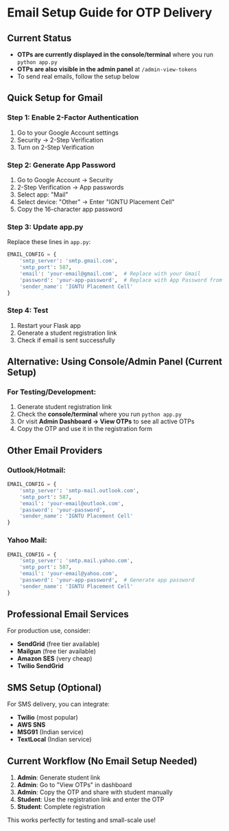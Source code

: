 # Email Setup Guide for OTP Delivery

## Current Status
- **OTPs are currently displayed in the console/terminal** where you run `python app.py`
- **OTPs are also visible in the admin panel** at `/admin-view-tokens`
- To send real emails, follow the setup below

## Quick Setup for Gmail

### Step 1: Enable 2-Factor Authentication
1. Go to your Google Account settings
2. Security → 2-Step Verification
3. Turn on 2-Step Verification

### Step 2: Generate App Password
1. Go to Google Account → Security
2. 2-Step Verification → App passwords
3. Select app: "Mail"
4. Select device: "Other" → Enter "IGNTU Placement Cell"
5. Copy the 16-character app password

### Step 3: Update app.py
Replace these lines in `app.py`:

```python
EMAIL_CONFIG = {
    'smtp_server': 'smtp.gmail.com',
    'smtp_port': 587,
    'email': 'your-email@gmail.com',  # Replace with your Gmail
    'password': 'your-app-password',  # Replace with App Password from Step 2
    'sender_name': 'IGNTU Placement Cell'
}
```

### Step 4: Test
1. Restart your Flask app
2. Generate a student registration link
3. Check if email is sent successfully

## Alternative: Using Console/Admin Panel (Current Setup)

### For Testing/Development:
1. Generate student registration link
2. Check the **console/terminal** where you run `python app.py`
3. Or visit **Admin Dashboard → View OTPs** to see all active OTPs
4. Copy the OTP and use it in the registration form

## Other Email Providers

### Outlook/Hotmail:
```python
EMAIL_CONFIG = {
    'smtp_server': 'smtp-mail.outlook.com',
    'smtp_port': 587,
    'email': 'your-email@outlook.com',
    'password': 'your-password',
    'sender_name': 'IGNTU Placement Cell'
}
```

### Yahoo Mail:
```python
EMAIL_CONFIG = {
    'smtp_server': 'smtp.mail.yahoo.com',
    'smtp_port': 587,
    'email': 'your-email@yahoo.com',
    'password': 'your-app-password',  # Generate app password
    'sender_name': 'IGNTU Placement Cell'
}
```

## Professional Email Services

For production use, consider:
- **SendGrid** (free tier available)
- **Mailgun** (free tier available)
- **Amazon SES** (very cheap)
- **Twilio SendGrid**

## SMS Setup (Optional)

For SMS delivery, you can integrate:
- **Twilio** (most popular)
- **AWS SNS**
- **MSG91** (Indian service)
- **TextLocal** (Indian service)

## Current Workflow (No Email Setup Needed)

1. **Admin**: Generate student link
2. **Admin**: Go to "View OTPs" in dashboard
3. **Admin**: Copy the OTP and share with student manually
4. **Student**: Use the registration link and enter the OTP
5. **Student**: Complete registration

This works perfectly for testing and small-scale use!